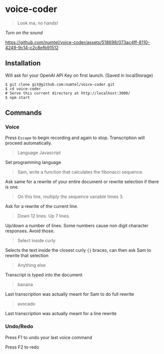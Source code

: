# voice-coder 

> Look ma, no hands!

*Turn on the sound*

https://github.com/numtel/voice-coder/assets/518698/073ac4ff-8110-4249-9c14-c2c8efb91512


## Installation

Will ask for your OpenAI API Key on first launch. (Saved in localStorage)

```
$ git clone git@github.com:numtel/voice-coder.git
$ cd voice-coder
# Serve this current directory at http://localhost:3000/
$ npm start
```

## Commands

### Voice

Press `Escape` to begin recording and again to stop. Transcription will proceed automatically.

> Language Javascript

Set programming language

> Sam, write a function that calculates the fibonacci sequence.

Ask same for a rewrite of your entire document or rewrite selection if there is one.

> On this line, multiply the sequence variable times 3.

Ask for a rewrite of the current line.

> Down 12 lines. Up 7 lines.

Up/down a number of lines. Some numbers cause non digit character responses. Avoid those.

> Select inside curly

Selects the text inside the closest curly `{}` braces, can then ask Sam to rewrite that selection

> Anything else

Transcript is typed into the document

> banana

Last transcription was actually meant for Sam to do full rewrite

> avocado

Last transcription was actually meant for a line rewrite

### Undo/Redo

Press F1 to undo your last voice command

Press F2 to redo
